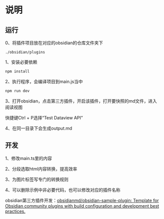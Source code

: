 # 说明

## 运行

0、将插件项目放在对应的obsidian的仓库文件夹下

```
./obsidian/plugins
```

1、安装必要依赖

```bash
npm install
```

2、执行程序，会编译项目到main.js当中

```bash
npm run dev
```

3、打开obsidian，点击第三方插件，开启该插件，打开要快照的md文件，进入阅读视图

快捷键Ctrl + P选择“Test Dataview API”

4、在同一目录下会生成output.md



## 开发

1、修改main.ts里的内容

2、分段选取html内容转换，提高效率

3、为图片标签写专门的转换规则

4、可以删除示例中非必要代码，也可以修改对应的插件名称

obsidian第三方插件开发：[obsidianmd/obsidian-sample-plugin: Template for Obsidian community plugins with build configuration and development best practices.](https://github.com/obsidianmd/obsidian-sample-plugin)

